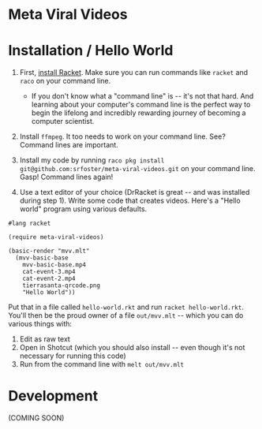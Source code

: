 Meta Viral Videos
====

# Installation / Hello World

1. First, [install Racket](https://download.racket-lang.org/).  Make sure you can run commands like `racket` and `raco` on your command line. 
   * If you don't know what a "command line" is -- it's not that hard.  And learning about your computer's command line is the perfect way to begin the lifelong and incredibly rewarding journey of becoming a computer scientist.  

2. Install `ffmpeg`.  It too needs to work on your command line.  See?  Command lines are important.  

3. Install my code by running `raco pkg install git@github.com:srfoster/meta-viral-videos.git` on your command line.  Gasp!  Command lines again!

4. Use a text editor of your choice (DrRacket is great -- and was installed during step 1).  Write some code that creates videos.  Here's a "Hello world" program using various defaults.

```
#lang racket

(require meta-viral-videos)

(basic-render "mvv.mlt"
  (mvv-basic-base
    mvv-basic-base.mp4
    cat-event-3.mp4
    cat-event-2.mp4
    tierrasanta-qrcode.png
    "Hello World"))
```

Put that in a file called `hello-world.rkt` and run `racket hello-world.rkt`.  You'll then be the proud owner of a file `out/mvv.mlt` -- which you can do various things with:

1) Edit as raw text
2) Open in Shotcut (which you should also install -- even though it's not necessary for running this code)
3) Run from the command line with `melt out/mvv.mlt`

# Development

(COMING SOON)





